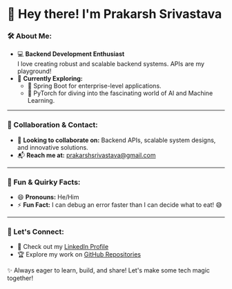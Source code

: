 # 👋 Hey there! I'm Prakarsh Srivastava  

### 🛠 About Me:
- 💻 **Backend Development Enthusiast**  
  I love creating robust and scalable backend systems. APIs are my playground!  
- 🌱 **Currently Exploring:**  
  - 🚀 Spring Boot for enterprise-level applications.  
  - 🤖 PyTorch for diving into the fascinating world of AI and Machine Learning.  

---

### 🤝 Collaboration & Contact:
- 💞️ **Looking to collaborate on:** Backend APIs, scalable system designs, and innovative solutions.  
- 📬 **Reach me at:** [prakarshsrivastava@gmail.com](mailto:prakarshsrivastava2004@gmail.com)  

---

### 🌟 Fun & Quirky Facts:
- 😄 **Pronouns:** He/Him  
- ⚡ **Fun Fact:** I can debug an error faster than I can decide what to eat! 😅

---

### 🚀 Let's Connect:
- 🔗 Check out my [LinkedIn Profile](www.linkedin.com/in/prakarsh-srivastava-2352412a7)  
- 🏆 Explore my work on [GitHub Repositories](https://github.com/PrakarshSrivastav)  

✨ Always eager to learn, build, and share! Let's make some tech magic together!  
